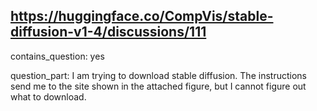 ## https://huggingface.co/CompVis/stable-diffusion-v1-4/discussions/111

contains_question: yes

question_part: 
I am trying to download stable diffusion.  The instructions send me to the site shown in the attached figure, but I cannot figure out what to download.